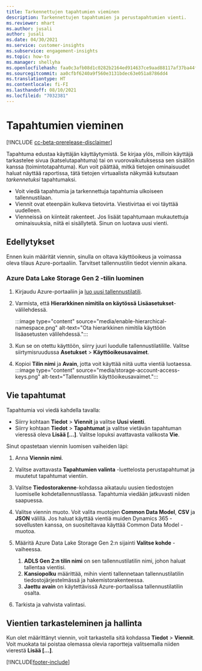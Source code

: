 ```yaml
---
title: Tarkennettujen tapahtumien vieminen
description: Tarkennettujen tapahtumien ja perustapahtumien vienti.
ms.reviewer: mhart
ms.author: jusali
author: jusali
ms.date: 04/30/2021
ms.service: customer-insights
ms.subservice: engagement-insights
ms.topic: how-to
ms.manager: shellyha
ms.openlocfilehash: faa0c3afb08d1c0282b2164ed914637ce9aad88117af37ba44fdb81e7610e574
ms.sourcegitcommit: aa0cfbf6240a9f560e3131bdec63e051a8786dd4
ms.translationtype: HT
ms.contentlocale: fi-FI
ms.lasthandoff: 08/10/2021
ms.locfileid: "7032381"
---
```

# <a name="export-events"></a>Tapahtumien vieminen

[!INCLUDE [cc-beta-prerelease-disclaimer](includes/cc-beta-prerelease-disclaimer.md)]

Tapahtuma edustaa käyttäjän käyttäytymistä. Se kirjaa ylös, milloin käyttäjä tarkastelee sivua (katselutapahtuma) tai on vuorovaikutuksessa sen sisällön kanssa (toimintotapahtuma). Kun voit päättää, mitkä tietojen ominaisuudet haluat näyttää raportissa, tätä tietojen virtuaalista näkymää kutsutaan *tarkennetuksi* tapahtumaksi. 

- Voit viedä tapahtumia ja tarkennettuja tapahtumia ulkoiseen tallennustilaan. 
- Viennit ovat eteenpäin kulkeva tietovirta. Viestivirtaa ei voi täyttää uudelleen. 
- Vienneissä on kiinteät rakenteet. Jos lisäät tapahtumaan mukautettuja ominaisuuksia, niitä ei sisällytetä. Sinun on luotava uusi vienti.

## <a name="prerequisites"></a>Edellytykset

Ennen kuin määrität viennin, sinulla on oltava käyttöoikeus ja voimassa oleva tilaus Azure-portaaliin. Tarvitset tallennustilin tiedot viennin aikana. 

### <a name="create-an-azure-data-lake-storage-gen-2-accounts"></a>Azure Data Lake Storage Gen 2 -tilin luominen

1. Kirjaudu Azure-portaaliin ja [luo uusi tallennustilatili](/azure/storage/common/storage-account-create). 

1. Varmista, että **Hierarkkinen nimitila on käytössä** **Lisäasetukset**-välilehdessä. 

   :::image type="content" source="media/enable-hierarchical-namespace.png" alt-text="Ota hierarkkinen nimitila käyttöön lisäasetusten välilehdessä.":::

1. Kun se on otettu käyttöön, siirry juuri luodulle tallennustilatilille. Valitse siirtymisruudussa **Asetukset** > **Käyttöoikeusavaimet**. 

1. Kopioi **Tilin nimi** ja **Avain**, jotta voit käyttää niitä uutta vientiä luotaessa.
   :::image type="content" source="media/storage-account-access-keys.png" alt-text="Tallennustilin käyttöoikeusavaimet.":::

## <a name="export-events"></a>Vie tapahtumat

Tapahtumia voi viedä kahdella tavalla: 
- Siirry kohtaan **Tiedot** > **Viennit** ja valitse **Uusi vienti**.
- Siirry kohtaan **Tiedot** > **Tapahtumat** ja valitse vietävän tapahtuman vieressä oleva **Lisää [...]**. Valitse lopuksi avattavasta valikosta **Vie**. 

Sinut opastetaan viennin luomisen vaiheiden läpi:

1. Anna **Viennin nimi**.

1. Valitse avattavasta **Tapahtumien valinta** -luettelosta perustapahtumat ja muutetut tapahtumat vientiin. 

1. Valitse **Tiedostorakenne**-kohdassa aikataulu uusien tiedostojen luomiselle kohdetallennustilassa. Tapahtumia viedään jatkuvasti niiden saapuessa.

1. Valitse viennin muoto. Voit valita muotojen **Common Data Model**, **CSV** ja **JSON** välillä. Jos haluat käyttää vientiä muiden Dynamics 365 -sovellusten kanssa, on suositeltavaa käyttää Common Data Model -muotoa.

1. Määritä Azure Data Lake Storage Gen 2:n sijainti **Valitse kohde** -vaiheessa.
    1. **ADLS Gen 2:n tilin nimi** on sen tallennustilatilin nimi, johon haluat tallentaa vientisi. 
    1. **Kansiopolku** määrittää, mihin vienti tallennetaan tallennustilatilin tiedostojärjestelmässä ja hakemistorakenteessa.
    1. **Jaettu avain** on käytettävissä Azure-portaalissa tallennustilatilin osalta.

1. Tarkista ja vahvista valintasi.

## <a name="view-and-manage-exports"></a>Vientien tarkasteleminen ja hallinta

Kun olet määrittänyt viennin, voit tarkastella sitä kohdassa **Tiedot** > **Viennit**. Voit muokata tai poistaa olemassa olevia raportteja valitsemalla niiden vierestä **Lisää [...]**.


[!INCLUDE[footer-include](../includes/footer-banner.md)]